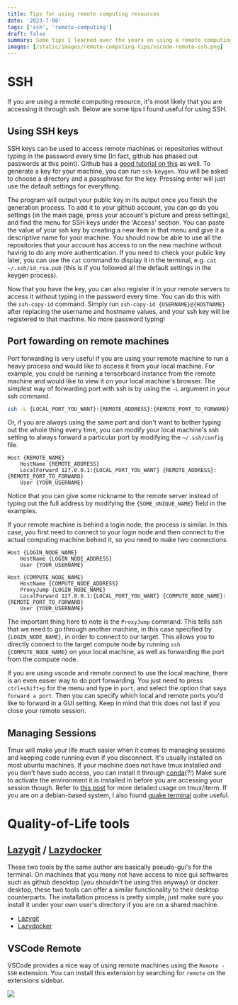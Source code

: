 ```yaml
---
title: Tips for using remote computing resources
date: '2023-7-08'
tags: ['ssh', 'remote-computing']
draft: false
summary: Some tips I learned over the years on using a remote computing resources effectively.
images: [/static/images/remote-computing-tips/vscode-remote-ssh.png]
---
```


# SSH

If you are using a remote computing resource, it's most likely that you are accessing it through ssh.
Below are some tips I found useful for using SSH.

## Using SSH keys

SSH keys can be used to access remote machines or repositories without typing in the password every time (In fact, github has phased out passwords at this point).
Github has a [good tutorial on this](https://docs.github.com/en/authentication/connecting-to-github-with-ssh/generating-a-new-ssh-key-and-adding-it-to-the-ssh-agent) as well.
To generate a key for your machine, you can run `ssh-keygen`.
You will be asked to choose a directory and a passphrase for the key.
Pressing enter will just use the default settings for everything.

The program will output your public key in its output once you finish the generation process.
To add it to your github account, you can go do you settings (in the main page, press your account's picture and press settings), and find the menu for SSH keys under the 'Access' section.
You can paste the value of your ssh key by creating a new item in that menu and give it a descriptive name for your machine.
You should now be able to use all the repositories that your account has access to on the new machine without having to do any more authentication.
If you need to check your public key later, you can use the `cat` command to display it in the terminal, e.g. `cat ~/.ssh/id_rsa.pub` (this is if you followed all the default settings in the keygen process).

Now that you have the key, you can also register it in your remote servers to access it without typing in the password every time.
You can do this with the `ssh-copy-id` command. Simply run `ssh-copy-id {USERNAME}@{HOSTNAME}` after replacing the username and hostname values, and your ssh key will be registered to that machine. No more password typing!

## Port fowarding on remote machines

Port forwarding is very useful if you are using your remote machine to run a heavy process and would like to access it from your local machine.
For example, you could be running a tensorboard instance from the remote machine and would like to view it on your local machine's browser.
The simplest way of forwarding port with ssh is by using the `-L` argument in your ssh command.

```bash
ssh -L {LOCAL_PORT_YOU_WANT}:{REMOTE_ADDRESS}:{REMOTE_PORT_TO_FORWARD} {REMOTE_NAME}
```

Or, if you are always using the same port and don't want to bother typing out the whole thing every time, you can modify your local machine's ssh setting to always forward a particular port by modifying the `~/.ssh/config` file.

```ssh-config:~/.ssh/config
Host {REMOTE_NAME}
    HostName {REMOTE_ADDRESS}
    LocalForward 127.0.0.1:{LOCAL_PORT_YOU_WANT} {REMOTE_ADDRESS}:{REMOTE_PORT_TO_FORWARD}
    User {YOUR_USERNAME}
```

Notice that you can give some nickname to the remote server instead of typing out the full address by modifying the `{SOME_UNIQUE_NAME}` field in the examples.

If your remote machine is behind a login node, the process is similar.
In this case, you first need to connect to your login node and then connect to the actual computing machine behind it, so you need to make two connections.

```ssh-config:~/.ssh/config
Host {LOGIN_NODE_NAME}
    HostName {LOGIN_NODE_ADDRESS}
    User {YOUR_USERNAME}

Host {COMPUTE_NODE_NAME}
    HostName {COMPUTE_NODE_ADDRESS}
    ProxyJump {LOGIN_NODE_NAME}
    LocalForward 127.0.0.1:{LOCAL_PORT_YOU_WANT} {COMPUTE_NODE_NAME}:{REMOTE_PORT_TO_FORWARD}
    User {YOUR_USERNAME}
```

The important thing here to note is the `ProxyJump` command. This tells ssh that we need to go through another machine, in this case specified by `{LOGIN_NODE_NAME}`, in order to connect to our target.
This allows you to directly connect to the target compute node by running `ssh {COMPUTE_NODE_NAME}` on your local machine, as well as forwarding the port from the compute node.

If you are using vscode and remote connect to use the local machine, there is an even easier way to do port forwarding.
You just need to press `ctrl+shift+p` for the menu and type in `port`, and select the option that says `forward a port`.
Then you can specify which local and remote ports you'd like to forward in a GUI setting.
Keep in mind that this does not last if you close your remote session.

## Managing Sessions

Tmux will make your life much easier when it comes to managing sessions and keeping code running even if you disconnect.
It's usually installed on most ubuntu machines.
If your machine does not have tmux installed and you don't have sudo access, you can install it through [conda](https://anaconda.org/conda-forge/tmux)(?!)
Make sure to activate the environment it is installed in before you are accessing your session though.
Refer to [this post](https://inwon.net/blog/iterm2-tmux-remote-integration) for more detailed usage on tmux/iterm.
If you are on a debian-based system, I also found [guake terminal](http://guake-project.org) quite useful.

# Quality-of-Life tools

## [Lazygit](https://github.com/jesseduffield/lazygit) / [Lazydocker](https://github.com/jesseduffield/lazydocker)

These two tools by the same author are basically pseudo-gui's for the terminal. On machines that you many not have access to nice gui softwares such as github descktop (you shouldn't be using this anyway) or docker desktop, these two tools can offer a similar functionality to their desktop counterparts. The installation process is pretty simple, just make sure you install it under your own user's directory if you are on a shared machine.

- [Lazygit](https://github.com/jesseduffield/lazygit)
- [Lazydocker](https://github.com/jesseduffield/lazydocker)

## VSCode Remote

VSCode provides a nice way of using remote machines using the `Remote - SSH` extension.
You can install this extension by searching for `remote` on the extensions sidebar.

![](/static/images/remote-computing-tips/vscode-remote-ssh.png)
